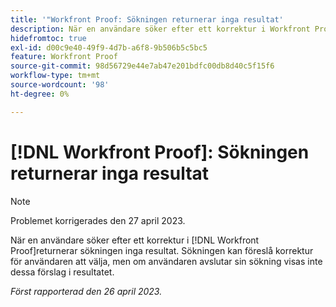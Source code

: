 ```yaml
---
title: '"Workfront Proof: Sökningen returnerar inga resultat'
description: När en användare söker efter ett korrektur i Workfront Proof returneras inga resultat. Sökningen kan föreslå korrektur för användaren att välja, men om användaren avslutar sin sökning visas inte dessa förslag i resultatet.
hidefromtoc: true
exl-id: d00c9e40-49f9-4d7b-a6f8-9b506b5c5bc5
feature: Workfront Proof
source-git-commit: 98d56729e44e7ab47e201bdfc00db8d40c5f15f6
workflow-type: tm+mt
source-wordcount: '98'
ht-degree: 0%

---
```


# [!DNL Workfront Proof]: Sökningen returnerar inga resultat

>[!NOTE]
>
>Problemet korrigerades den 27 april 2023.

När en användare söker efter ett korrektur i [!DNL Workfront Proof]returnerar sökningen inga resultat. Sökningen kan föreslå korrektur för användaren att välja, men om användaren avslutar sin sökning visas inte dessa förslag i resultatet.

_Först rapporterad den 26 april 2023._

